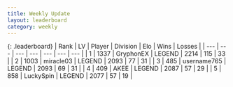 ```yaml
---
title: Weekly Update
layout: leaderboard
category: weekly
---
```


{: .leaderboard}
| Rank | LV | Player | Division | Elo | Wins | Losses |
| --- | --- | --- | --- | --- | --- | --- |
| <span data-change="0">1</span> | 1337 | <span title="ID: 315148">GryphonEX</span> | LEGEND | <span data-change="193">2214</span> | <span data-change="110">115</span> | <span data-change="32">33</span> |
| <span data-change="13">2</span> | 1003 | <span title="ID: 416373">miracle03</span> | LEGEND | <span data-change="220">2093</span> | <span data-change="73">77</span> | <span data-change="26">31</span> |
| <span data-change="11">3</span> | 485 | <span title="ID: 188640">username765</span> | LEGEND | <span data-change="214">2093</span> | <span data-change="62">69</span> | <span data-change="29">31</span> |
| <span data-change="13">4</span> | 409 | <span title="ID: 455100">AKEE</span> | LEGEND | <span data-change="230">2087</span> | <span data-change="54">57</span> | <span data-change="26">29</span> |
| <span data-change="13">5</span> | 858 | <span title="ID: 498412">LuckySpin</span> | LEGEND | <span data-change="225">2077</span> | <span data-change="47">57</span> | <span data-change="15">19</span> |